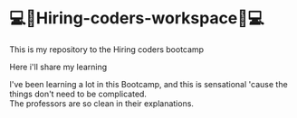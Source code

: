 # 💻📓Hiring-coders-workspace📓💻
This is my repository to the Hiring coders bootcamp

Here i'll share my learning 

I've been learning a lot in this Bootcamp, and this is sensational 'cause the things don't need to be complicated. <br>
The professors are so clean in their explanations. 
